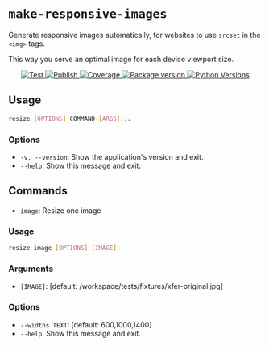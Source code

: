 # `make-responsive-images`

Generate responsive images automatically, for websites to use `srcset` in the `<img>` tags.

This way you serve an optimal image for each device viewport size.

<p align="center">
<a href="https://github.com/mccarthysean/make-responsive-images/actions?query=workflow%3ATest" target="_blank">
    <img src="https://github.com/mccarthysean/make-responsive-images/workflows/Test/badge.svg" alt="Test">
</a>
<a href="https://github.com/mccarthysean/make-responsive-images/actions?query=workflow%3APublish" target="_blank">
    <img src="https://github.com/mccarthysean/make-responsive-images/workflows/Publish/badge.svg" alt="Publish">
</a>
<a href="https://codecov.io/gh/mccarthysean/make-responsive-images" target="_blank">
    <img src="https://img.shields.io/codecov/c/github/mccarthysean/make-responsive-images?color=%2334D058" alt="Coverage">
</a>
<a href="https://pypi.org/project/make-responsive-images" target="_blank">
    <img src="https://img.shields.io/pypi/v/make-responsive-images?color=%2334D058&label=pypi%20package" alt="Package version">
</a>
<a href="https://pypi.org/project/make-responsive-images/" target="_blank">
    <img src="https://img.shields.io/pypi/pyversions/make-responsive-images.svg" alt="Python Versions">
</a>
</p>

## Usage

```bash
resize [OPTIONS] COMMAND [ARGS]...
```

### Options

* `-v, --version`: Show the application's version and exit.
* `--help`: Show this message and exit.

## Commands

* `image`: Resize one image

### Usage

```bash
resize image [OPTIONS] [IMAGE]
```

### Arguments

* `[IMAGE]`: [default: /workspace/tests/fixtures/xfer-original.jpg]

### Options

* `--widths TEXT`: [default: 600,1000,1400]
* `--help`: Show this message and exit.
